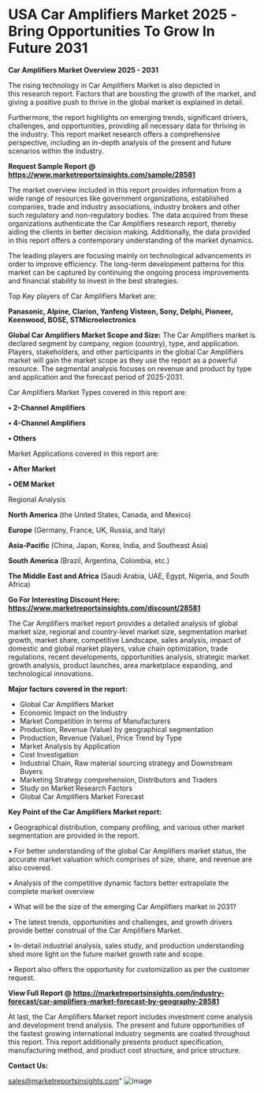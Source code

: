 # USA Car Amplifiers Market 2025 -Bring Opportunities To Grow In Future 2031

<Strong> Car Amplifiers Market Overview 2025 - 2031</strong>

The rising technology in Car Amplifiers Market is also depicted in this research report. Factors that are boosting the growth of the market, and giving a positive push to thrive in the global market is explained in detail.

Furthermore, the report highlights on emerging trends, significant drivers, challenges, and opportunities, providing all necessary data for thriving in the industry. This report market research offers a comprehensive perspective, including an in-depth analysis of the present and future scenarios within the industry.

<strong>Request Sample Report @ <a href=https://www.marketreportsinsights.com/sample/28581>https://www.marketreportsinsights.com/sample/28581</a></strong>

The market overview included in this report provides information from a wide range of resources like government organizations, established companies, trade and industry associations, industry brokers and other such regulatory and non-regulatory bodies. The data acquired from these organizations authenticate the Car Amplifiers research report, thereby aiding the clients in better decision making. Additionally, the data provided in this report offers a contemporary understanding of the market dynamics.

The leading players are focusing mainly on technological advancements in order to improve efficiency. The long-term development patterns for this market can be captured by continuing the ongoing process improvements and financial stability to invest in the best strategies.

Top Key players of Car Amplifiers Market are:

<strong>Panasonic, Alpine, Clarion, Yanfeng Visteon, Sony, Delphi, Pioneer, Keenwood, BOSE, STMicroelectronics</strong>

<strong><b>Global Car Amplifiers Market Scope and Size:</b></strong>
The Car Amplifiers market is declared segment by company, region (country), type, and application. Players, stakeholders, and other participants in the global Car Amplifiers market will gain the market scope as they use the report as a powerful resource. The segmental analysis focuses on revenue and product by type and application and the forecast period of 2025-2031.

Car Amplifiers Market Types covered in this report are:

<strong>• 2-Channel Amplifiers

• 4-Channel Amplifiers

• Others</strong>

Market Applications covered in this report are:

<strong>• After Market

• OEM Market</strong> 

Regional Analysis

<strong>North America</strong> (the United States, Canada, and Mexico)

<strong>Europe</strong> (Germany, France, UK, Russia, and Italy)

<strong>Asia-Pacific</strong> (China, Japan, Korea, India, and Southeast Asia)

<strong>South America</strong> (Brazil, Argentina, Colombia, etc.)

<strong>The Middle East and Africa</strong> (Saudi Arabia, UAE, Egypt, Nigeria, and South Africa)

<strong>Go For Interesting Discount Here: <a href=https://www.marketreportsinsights.com/discount/28581>https://www.marketreportsinsights.com/discount/28581</a></strong>

The Car Amplifiers market report provides a detailed analysis of global market size, regional and country-level market size, segmentation market growth, market share, competitive Landscape, sales analysis, impact of domestic and global market players, value chain optimization, trade regulations, recent developments, opportunities analysis, strategic market growth analysis, product launches, area marketplace expanding, and technological innovations.

<strong><b>Major factors covered in the report:</b></strong>
<ul>
  <li>Global Car Amplifiers Market </li>
  <li>Economic Impact on the Industry</li>
  <li>Market Competition in terms of Manufacturers</li>
  <li>Production, Revenue (Value) by geographical segmentation</li>
  <li>Production, Revenue (Value), Price Trend by Type</li>
  <li>Market Analysis by Application</li>
  <li>Cost Investigation</li>
  <li>Industrial Chain, Raw material sourcing strategy and Downstream Buyers</li>
  <li>Marketing Strategy comprehension, Distributors and Traders</li>
  <li>Study on Market Research Factors</li>
  <li>Global Car Amplifiers Market Forecast</li>
</ul>

<strong><b>Key Point of the Car Amplifiers Market report:</b></strong>

• Geographical distribution, company profiling, and various other market segmentation are provided in the report.

• For better understanding of the global Car Amplifiers market status, the accurate market valuation which comprises of size, share, and revenue are also covered.

• Analysis of the competitive dynamic factors better extrapolate the complete market overview

• What will be the size of the emerging Car Amplifiers market in 2031?

• The latest trends, opportunities and challenges, and growth drivers provide better construal of the Car Amplifiers Market.

• In-detail industrial analysis, sales study, and production understanding shed more light on the future market growth rate and scope.

• Report also offers the opportunity for customization as per the customer request.

<strong><b>View Full Report @ <a href=https://marketreportsinsights.com/industry-forecast/car-amplifiers-market-forecast-by-geography-28581>https://marketreportsinsights.com/industry-forecast/car-amplifiers-market-forecast-by-geography-28581</a></b></strong>


At last, the Car Amplifiers Market report includes investment come analysis and development trend analysis. The present and future opportunities of the fastest growing international industry segments are coated throughout this report. This report additionally presents product specification, manufacturing method, and product cost structure, and price structure.

<strong>Contact Us:</strong>

sales@marketreportsinsights.com"
![image](https://github.com/user-attachments/assets/0dd8c7f9-83aa-4e13-a688-85c21a8a4ae2)
